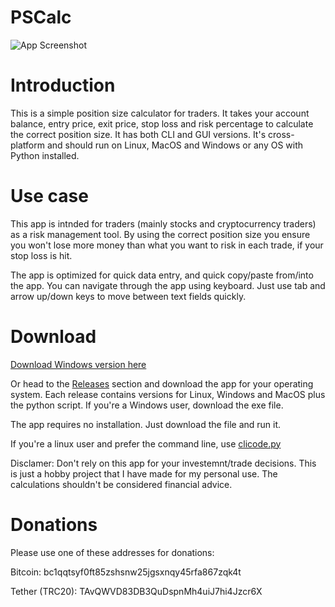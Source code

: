 # PSCalc
![App Screenshot](https://github.com/mfat/qtpositioncalc/blob/7627e2240d0c98552544be7d7dfaf4bc289540ec/App-Screenshot%20.png)

# Introduction
This is a simple position size calculator for traders.
It takes your account balance, entry price, exit price, stop loss and risk percentage to calculate the correct position size. 
It has both CLI and GUI versions. It's cross-platform and should run on Linux, MacOS and Windows or any OS with Python installed.

# Use case
This app is intnded for traders (mainly stocks and cryptocurrency traders) as a risk management tool. By using the correct position size you ensure you won't lose more money than what you want to risk in each trade, if your stop loss is hit.

The app is optimized for quick data entry, and quick copy/paste from/into the app. You can navigate through the app using keyboard. Just use tab and arrow up/down keys to move between text fields quickly.

# Download

[Download Windows version here](https://github.com/mfat/PSCalc/releases/latest/download/PSCalc.exe)

Or head to the [Releases](https://github.com/mfat/PSCalc/releases) section and download the app for your operating system. Each release contains versions for Linux, Windows and MacOS plus the python script. If you're a Windows user, download the exe file.

The app requires no installation. Just download the file and run it.

If you're a linux user and prefer the command line, use [clicode.py](https://github.com/mfat/qtpositioncalc/blob/d75463edb18367559855df60f10d897009265b78/clicode.py)

Disclamer: Don't rely on this app for your investemnt/trade decisions. This is just a hobby project that I have made for my personal use. The calculations shouldn't be considered financial advice. 



# Donations
Please use one of these addresses for donations:

Bitcoin: bc1qqtsyf0ft85zshsnw25jgsxnqy45rfa867zqk4t

Tether (TRC20): TAvQWVD83DB3QuDspnMh4uiJ7hi4Jzcr6X

